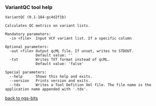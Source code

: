 ### VariantQC tool help
	VariantQC (0.1-184-gc4d2f1b)
	
	Calculates QC metrics on variant lists.
	
	Mandatory parameters:
	  -in <file>  Input VCF variant list. If a specific column
	
	Optional parameters:
	  -out <file> Output qcML file. If unset, writes to STDOUT.
	              Default value: ''
	  -txt        Writes TXT format instead of qcML.
	              Default value: 'false'
	
	Special parameters:
	  --help      Shows this help and exits.
	  --version   Prints version and exits.
	  --tdx       Writes a Tool Defition Xml file. The file name is the application name appended with '.tdx'.
	
[back to ngs-bits](https://github.com/marc-sturm/ngs-bits)